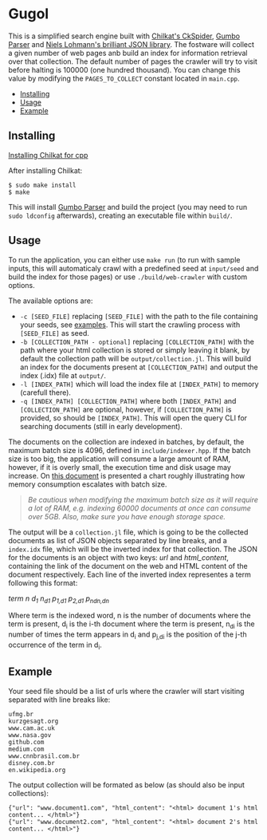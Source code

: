 # Gugol

This is a simplified search engine built with [Chilkat's CkSpider](https://www.chilkatsoft.com/), [Gumbo Parser](https://github.com/google/gumbo-parser) and [Niels Lohmann's brilliant JSON library](https://github.com/nlohmann/json). The fostware will collect a given number of web pages anb build an index for information retrieval over that collection. The default number of pages the crawler will try to visit before halting is 100000 (one hundred thousand). You can change this value by modifying the ```PAGES_TO_COLLECT``` constant located in ```main.cpp```.

* [Installing](#installing)
* [Usage](#usage)
* [Example](#example)

## Installing

[Installing Chilkat for cpp](https://www.chilkatsoft.com/downloads_CPP.asp)

After installing Chilkat: 

```
$ sudo make install
$ make
```

This will install [Gumbo Parser](https://github.com/google/gumbo-parser) and build the project (you may need to run ```sudo ldconfig``` afterwards), creating an executable file within ```build/```.

## Usage

To run the application, you can either use ```make run``` (to run with sample inputs, this will automaticaly crawl with a predefined seed at ```input/seed``` and build the index for those pages) or use ```./build/web-crawler``` with custom options.

The available options are:

* ```-c [SEED_FILE]``` replacing ```[SEED_FILE]``` with the path to the file containing your seeds, see [examples](#example). This will start the crawling process with ```[SEED_FILE]``` as seed.
* ```-b [COLLECTION_PATH - optional]``` replacing ```[COLLECTION_PATH]``` with the path where your html collection is stored or simply leaving it blank, by default the collection path will be ```output/collection.jl```. This will build an index for the documents present at ```[COLLECTION_PATH]``` and output the index (.idx) file at ```output/```.
* ```-l [INDEX_PATH]``` which will load the index file at ```[INDEX_PATH]``` to memory (carefull there).
* ```-q [INDEX_PATH] [COLLECTION_PATH]``` where both ```[INDEX_PATH]``` and ```[COLLECTION_PATH]``` are optional, however, if ```[COLLECTION_PATH]``` is provided, so should be ```[INDEX_PATH]```. This will open the query CLI for searching documents (still in early development). 

The documents on the collection are indexed in batches, by default, the maximum batch size is 4096, defined in ```include/indexer.hpp```. If the batch size is too big, the application will consume a large amount of RAM, however, if it is overly small, the execution time and disk usage may increase. On [this document](https://github.com/LuizPPA/web-crawler/blob/master/docs/Information_Retrieval_Assignment_4.pdf) is presented a chart roughly illustrating how memory consumption escalates with batch size.

> *Be cautious when modifying the maximum batch size as it will require a lot of RAM, e.g. indexing 60000 documents at once can consume over 5GB. Also, make sure you have enough storage space.*

The output will be a ```collection.jl``` file, which is going to be the collected documents as list of JSON objects separated by line breaks, and a ```index.idx``` file, which will be the inverted index for that collection. The JSON for the documents is an object with two keys: _url_ and _html\_content_, containing the link of the document on the web and HTML content of the document respectively. Each line of the inverted index representes a term following this format:

_term n d<sub>1</sub> n<sub>d1</sub> p<sub>1,d1</sub> p<sub>2,d1</sub> p<sub>ndn,dn</sub>_

Where term is the indexed word, n is the number of documents where the term is present,  d<sub>i</sub> is the i-th document where the term is present, n<sub>di</sub> is the number of times the term appears in d<sub>i</sub> and p<sub>j,di</sub> is the position of the j-th occurrence of the term in d<sub>i</sub>.

## Example

Your seed file should be a list of urls where the crawler will start visiting separated with line breaks like:

```
ufmg.br
kurzgesagt.org
www.cam.ac.uk
www.nasa.gov
github.com
medium.com
www.cnnbrasil.com.br
disney.com.br
en.wikipedia.org
```

The output collection will be formated as below (as should also be input collections):

```
{"url": "www.document1.com", "html_content": "<html> document 1's html content... </html>"}
{"url": "www.document2.com", "html_content": "<html> document 2's html content... </html>"}
```
